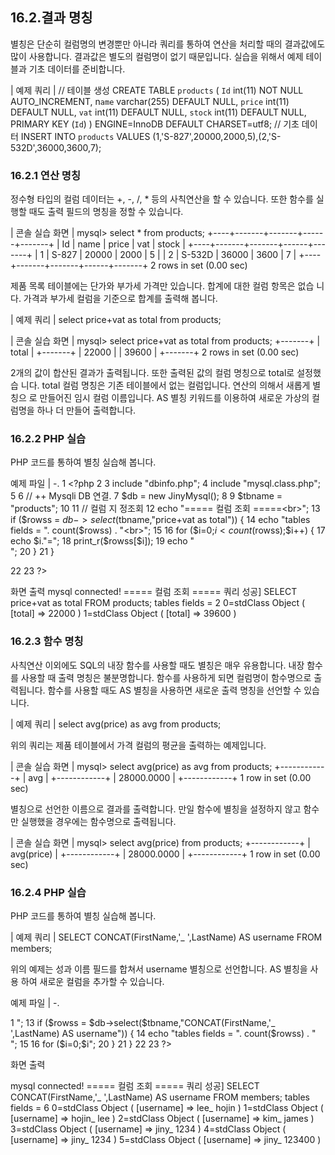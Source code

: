 
## 16.2.결과 명칭 
별칭은 단순히 컬럼명의 변경뿐만 아니라 쿼리를 통하여 연산을 처리할 때의 결과값에도 
많이 사용합니다. 결과값은 별도의 컬럼명이 없기 때문입니다. 
실습을 위해서 예제 테이블과 기초 데이터를 준비합니다. 

| 예제 쿼리 | 
// 테이블 생성 CREATE TABLE `products` ( 
`Id` int(11) NOT NULL AUTO_INCREMENT, n`ame` varchar(255) DEFAULT NULL, `price` int(11) DEFAULT NULL, `vat` int(11) DEFAULT NULL, `stock` int(11) DEFAULT NULL, PRIMARY KEY (`Id`) 
) ENGINE=InnoDB DEFAULT CHARSET=utf8; // 기초 데이터 INSERT INTO `products` VALUES (1,'S-827',20000,2000,5),(2,'S-532D',36000,3600,7); 

### 16.2.1 연산 명칭 
정수형 타입의 컬럼 데이터는 +, -, /, * 등의 사칙연산을 할 수 있습니다. 또한 함수를 실 행할 때도 출력 필드의 명칭을 정할 수 있습니다. 

| 콘솔 실습 화면 | 
mysql> select * from products; +----+-------+-------+------+-------+ | Id | name | price | vat | stock | +----+-------+-------+------+-------+ | 1 | S-827 | 20000 | 2000 | 5 | | 2 | S-532D | 36000 | 3600 | 7 | +----+-------+-------+------+-------+ 2 rows in set (0.00 sec) 

제품 목록 테이블에는 단가와 부가세 가격만 있습니다. 합계에 대한 컬럼 항목은 없습 
니다. 가격과 부가세 컬럼을 기준으로 합계를 출력해 봅니다. 

| 예제 쿼리 | 
select price+vat as total from products; 

| 콘솔 실습 화면 | 
mysql> select price+vat as total from products; +-------+ | total | +-------+ | 22000 | 
| 39600 | +-------+ 2 rows in set (0.00 sec) 

2개의 값이 합산된 결과가 출력됩니다. 또한 출력된 값의 컬럼 명칭으로 total로 설정했습 니다. total 컬럼 명칭은 기존 테이블에서 없는 컬럼입니다. 연산의 의해서 새롭게 별칭으 로 만들어진 임시 컬럼 이름입니다. 
AS 별칭 키워드를 이용하여 새로운 가상의 컬럼명을 하나 더 만들어 출력합니다. 

### 16.2.2 PHP 실습 
PHP 코드를 통하여 별칭 실습해 봅니다. 

예제 파일 | -. 
1 <?php 2 3 include "dbinfo.php"; 4 include "mysql.class.php"; 5 6 // ++ Mysqli DB 연결. 7 $db = new JinyMysql(); 8 9 $tbname = "products"; 10 11 // 컬럼 지 정조회 12 echo "===== 컬럼 조회 =====<br>"; 13 if ($rowss = $db->select($tbname,"price+vat as total")) { 14 echo "tables fields = ". count($rowss) . "<br>"; 15 16 for ($i=0;$i<count($rowss);$i++) { 17 echo $i."="; 18 print_r($rowss[$i]); 19 echo "<br>"; 
20 } 
21 } 

22 23 ?> 

화면 출력 
mysql connected! ===== 컬럼 조회 ===== 쿼리 성공] SELECT price+vat as total FROM products; tables fields = 2 0=stdClass Object ( [total] => 22000 ) 1=stdClass Object ( [total] => 39600 ) 

### 16.2.3 함수 명칭 
사칙연산 이외에도 SQL의 내장 함수를 사용할 때도 별칭은 매우 유용합니다. 내장 함수 를 사용할 때 출력 명칭은 불분명합니다. 함수를 사용하게 되면 컬럼명이 함수명으로 출 
력됩니다. 
함수를 사용할 때도 AS 별칭을 사용하면 새로운 출력 명칭을 선언할 수 있습니다. 

| 예제 쿼리 | 
select avg(price) as avg from products; 

위의 쿼리는 제품 테이블에서 가격 컬럼의 평균을 출력하는 예제입니다. 

| 콘솔 실습 화면 | 
mysql> select avg(price) as avg from products; +------------+ | avg | +------------+ | 28000.0000 | +------------+ 1 row in set (0.00 sec) 

별칭으로 선언한 이름으로 결과를 출력합니다. 만일 함수에 별칭을 설정하지 않고 함수만 
실행했을 경우에는 함수명으로 출력됩니다. 

| 콘솔 실습 화면 | 
mysql> select avg(price) from products; +------------+ | avg(price) | +------------+ | 28000.0000 | +------------+ 1 row in set (0.00 sec) 

### 16.2.4 PHP 실습 
PHP 코드를 통하여 별칭 실습해 봅니다. 

| 예제 쿼리 | 
SELECT CONCAT(FirstName,'_ ',LastName) AS username FROM members; 

위의 예제는 성과 이름 필드를 합쳐서 username 별칭으로 선언합니다. AS 별칭을 사용 하여 새로운 컬럼을 추가할 수 있습니다. 

예제 파일 | -. 

1 <?php 2 3 include "dbinfo.php"; 4 include "mysql.class.php"; 5 6 // ++ Mysqli DB 연결. 7 $db = new JinyMysql(); 8 9 $tbname = "members"; 
10 11 // 컬럼 지정 조회 12 echo "===== 컬럼 조회 =====<br>"; 13 if ($rowss = $db->select($tbname,"CONCAT(FirstName,'_ ',LastName) AS 
username")) { 14 echo "tables fields = ". count($rowss) . "<br>"; 15 16 for ($i=0;$i<count($rowss);$i++) { 17 echo $i."="; 18 print_r($rowss[$i]); 19 echo "<br>"; 
20 } 
21 } 22 23 ?> 


화면 출력 

mysql connected! ===== 컬럼 조회 ===== 쿼리 성공] SELECT CONCAT(FirstName,'_ ',LastName) AS username FROM members; tables fields = 6 0=stdClass Object ( [username] => lee_ hojin ) 1=stdClass Object ( [username] => hojin_ lee ) 2=stdClass Object ( [username] => kim_ james ) 3=stdClass Object ( [username] => jiny_ 1234 ) 4=stdClass Object ( [username] => jiny_ 1234 ) 5=stdClass Object ( [username] => jiny_ 123400 ) 
